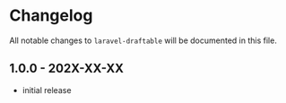 # Changelog

All notable changes to `laravel-draftable` will be documented in this file.

## 1.0.0 - 202X-XX-XX

- initial release
